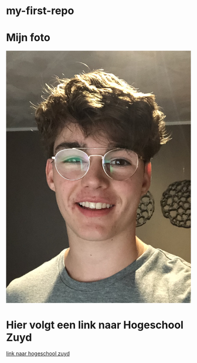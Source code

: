 # my-first-repo
# Mijn foto
![een foto van seb](img/IMG_0904.jpg)
# Hier volgt een link naar Hogeschool Zuyd
[link naar hogeschool zuyd](https://www.zuyd.nl/)
